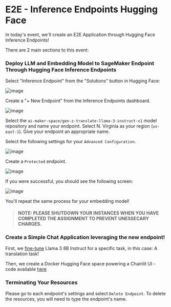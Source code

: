 # E2E - Inference Endpoints Hugging Face

In today's event, we'll create an E2E Application through Hugging Face Inference Endpoints!

There are 2 main sections to this event:

### Deploy LLM and Embedding Model to SageMaker Endpoint Through Hugging Face Inference Endpoints

Select "Inference Endpoint" from the "Solutions" button in Hugging Face:

![image](https://i.imgur.com/6KC9TCD.png)

Create a "+ New Endpoint" from the Inference Endpoints dashboard.

![image](https://i.imgur.com/G6Bq9KC.png)

Select the `ai-maker-space/gen-z-translate-llama-3-instruct-v1` model repository and name your endpoint. Select N. Virginia as your region (`us-east-1`). Give your endpoint an appropriate name.

Select the following settings for your `Advanced Configuration`.

![image](https://i.imgur.com/c0HQ7g1.png)

Create a `Protected` endpoint.

![image](https://i.imgur.com/Ak8kchZ.png)

If you were successful, you should see the following screen:

![image](https://i.imgur.com/IBYG3wm.png)

You'll repeat the same process for your embedding model!

> #### NOTE: PLEASE SHUTDOWN YOUR INSTANCES WHEN YOU HAVE COMPLETED THE ASSIGNMENT TO PREVENT UNESSECARY CHARGES.

### Create a Simple Chat Application leveraging the new endpoint!

First, we [fine-tune](https://colab.research.google.com/drive/1TX-N9E7lESNkxIrFEC6sn0rMMfYRCmKg#scrollTo=iRGG0QCNwT6J) Llama 3 8B Instruct for a specific task, in this case: A translation task!

Then, we create a Docker Hugging Face space powering a Chainlit UI - code available [here](https://huggingface.co/spaces/ai-maker-space/GenZAI/tree/main)

### Terminating Your Resources

Please go to each endpoint's settings and select `Delete Endpoint`. To delete the resources, you will need to type the endpoint's name.
